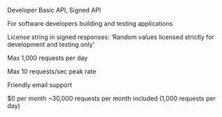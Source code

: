 Developer
Basic API, Signed API

For software developers building and testing applications

License string in signed responses:
‘Random values licensed strictly for development and testing only’

Max 1,000 requests per day

Max 10 requests/sec peak rate

Friendly email support

$0 per month
~30,000 requests per month included
(1,000 requests per day)

